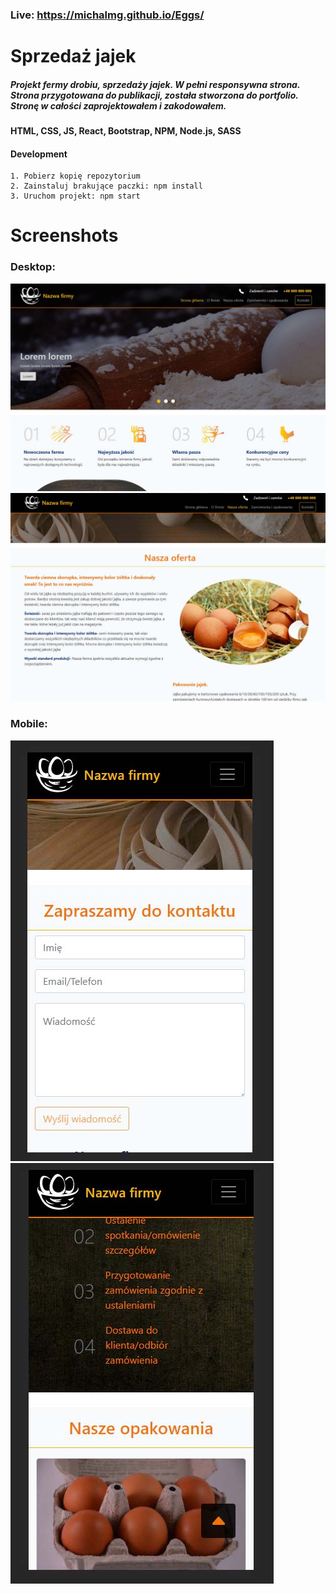 ### Live: https://michalmg.github.io/Eggs/

# Sprzedaż jajek

##### Projekt fermy drobiu, sprzedaży jajek. W pełni responsywna strona. Strona przygotowana do publikacji, została stworzona do portfolio. Stronę w całości zaprojektowałem i zakodowałem.

#### HTML, CSS, JS, React, Bootstrap, NPM, Node.js, SASS

#### Development
```
1. Pobierz kopię repozytorium
2. Zainstaluj brakujące paczki: npm install
3. Uruchom projekt: npm start
```

# Screenshots

### Desktop: 

<img src="https://github.com/MichalMG/Eggs/blob/main/Screenshots/desktop.jpg" /> <img src="https://github.com/MichalMG/Eggs/blob/main/Screenshots/desktop2.jpg" />
    
### Mobile:  

  <img src="https://github.com/MichalMG/Eggs/blob/main/Screenshots/mobile.jpg"/> <img src="https://github.com/MichalMG/Eggs/blob/main/Screenshots/mobile2.jpg" />
  
